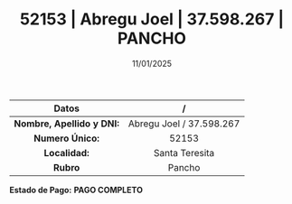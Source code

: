 ﻿---
title: 52153 | Abregu Joel | 37.598.267 | PANCHO
date: 11/01/2025
draft: false
tags: ['santa-teresita', 'titular', 'pancho']
---

|          **Datos**          |  /  |
|:---------------------------:|:---:|
| **Nombre, Apellido y DNI:** | Abregu Joel / 37.598.267 |
|      **Numero Único:**      | 52153 |
|        **Localidad:**       | Santa Teresita |
|          **Rubro**          | Pancho |

**Estado de Pago:** **PAGO COMPLETO**
